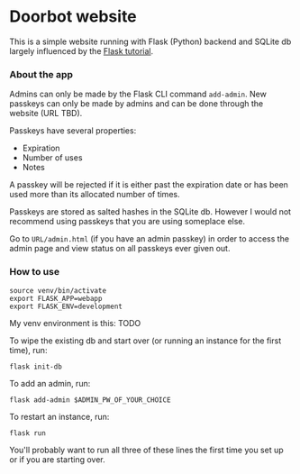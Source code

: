# Doorbot website

This is a simple website running with Flask (Python) backend and SQLite db largely influenced by the [Flask tutorial](https://flask.palletsprojects.com/en/2.0.x/tutorial/).

### About the app

Admins can only be made by the Flask CLI command `add-admin`. New passkeys can only be made by admins and can be done through the website (URL TBD).

Passkeys have several properties:
* Expiration
* Number of uses
* Notes

A passkey will be rejected if it is either past the expiration date or has been used more than its allocated number of times.

Passkeys are stored as salted hashes in the SQLite db. However I would not recommend using passkeys that you are using someplace else.

Go to `URL/admin.html` (if you have an admin passkey) in order to access the admin page and view status on all passkeys ever given out.

### How to use
```
source venv/bin/activate
export FLASK_APP=webapp
export FLASK_ENV=development
```

My venv environment is this:
TODO

To wipe the existing db and start over (or running an instance for the first time), run:
```
flask init-db
```

To add an admin, run:
```
flask add-admin $ADMIN_PW_OF_YOUR_CHOICE
```

To restart an instance, run:
```
flask run
```

You'll probably want to run all three of these lines the first time you set up or if you are starting over.

